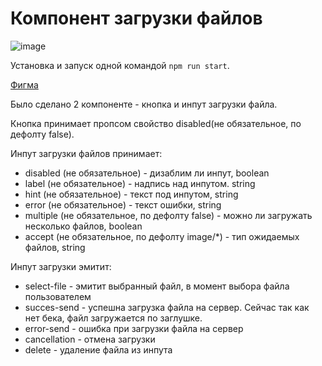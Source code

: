 # Компонент загрузки файлов

![image](https://github.com/povar0305/file-input/assets/73982948/55ccd7dc-2d82-45bd-82b9-d9ad277802b9)

Установка и запуск одной командой ``` npm run start ```.

[Фигма](https://www.figma.com/file/dmSqtmI03pj0BjCM6iTZfU/%D0%A2%D0%B5%D1%81%D1%82%D0%BE%D0%B2%D0%BE%D0%B5.-File-Input?type=design&node-id=0-1&mode=design&t=dAEbc6kE67j9ZwSc-0)

Было сделано 2 компоненте - кнопка и инпут загрузки файла.

Кнопка принимает пропсом свойство disabled(не обязательное, по дефолту false).

Инпут загрузки файлов принимает:

* disabled (не обязательное) - дизаблим ли инпут, boolean
* label (не обязательное) - надпись над инпутом. string
* hint (не обязательное) - текст под инпутом, string
* error (не обязательное) - текст ошибки, string
* multiple (не обязательное, по дефолту false) - можно ли загружать несколько файлов, boolean
* accept (не обязательное, по дефолту image/*) - тип ожидаемых файлов, string

Инпут загрузки эмитит:

* select-file - эмитит выбранный файл, в момент выбора файла пользователем
* succes-send - успешна загрузка файла на сервер. Сейчас так как нет бека, файл загружается по заглушке.
* error-send - ошибка при загрузки файла на сервер
* cancellation - отмена загрузки
* delete - удаление файла из инпута
